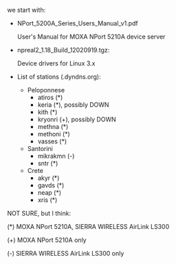 we start with:

 - NPort_5200A_Series_Users_Manual_v1.pdf

    User's Manual for MOXA NPort 5210A device server

 - npreal2_1.18_Build_12020919.tgz:

    Device drivers for Linux 3.x

 - List of stations (.dyndns.org):
     - Peloponnese
         - atiros (*)
         - keria (*), possibly DOWN
         - kith (*)
         - kryonri (+), possibly DOWN
         - methna (*)
         - methoni (*)
         - vasses (*)
     - Santorini
         - mikrakmn (-)
         - sntr (*)
     - Crete
         - akyr (*)
         - gavds (*)
         - neap (*)
         - xris (*)


NOT SURE, but I think:

(*) MOXA NPort 5210A, SIERRA WIRELESS AirLink LS300

(+) MOXA NPort 5210A only

(-) SIERRA WIRELESS AirLink LS300 only
